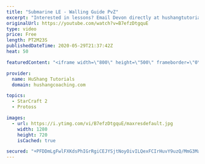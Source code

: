 ```yaml
---
title: "Submarine LE - Walling Guide PvZ"
excerpt: "Interested in lessons? Email Devon directly at hushangtutorials@outlook.com ------------------------------------------------------------------------------------------------------- Want to support HuShang Tutorials directly? Patreon is a website where you can contribute a monthly donation that will help"
originalUrl: https://youtube.com/watch?v=B7efzDtgquE
type: video
price: Free
length: PT2M23S
publishedDateTime: 2020-05-29T21:37:42Z
heat: 50

featuredContent: "<iframe width=\"800\" height=\"500\" frameborder=\"0\" src=\"https://www.youtube.com/embed/B7efzDtgquE\" allow=\"accelerometer; autoplay; encrypted-media; gyroscope; picture-in-picture\" allowfullscreen></iframe>"

provider:
  name: HuShang Tutorials
  domain: hushangcoaching.com

topics:
  - StarCraft 2
  - Protoss

images:
  - url: https://i.ytimg.com/vi/B7efzDtgquE/maxresdefault.jpg
    width: 1280
    height: 720
    isCached: true

secured: "+PFDDmLgFwlFXKdsPhIGrRgiCEJYSjtNoyOivILQexFCIrHuvY9uzQ/MmG3MasAriVcs6jKI0+qDzWcm8MOio+1LtDxVETyDO5SjwNJVrPC4nE/GFvWA+88mWCv/ptYiQ8p1AWGkMCkpmiBdIlomUIVhdaHaq/k8oAAoTflFs+w7Y0HZHUW9LyjIMwsQ1Hcdhjy7cdwsv4IgkSHmwbblAXPxoWypG2GG8mcGoL5fH36au9PT+3GafQdqBEGLsIR0XiMFmlR8dgofkQbUvmS18n2JVxjBxMyOlwhvknHbOQbbyU5XpuI0gqINQLcHmAeP22tQzFQlWG02Yi1DLoMBdi/m39EFpoXy2HKJTb4DSksQISyZzAbSGHEO2Ng9Za3rtvJkJOrYFHmyb3vXTvLLGkGDxr0uIvfrN9evkjxW73Q=;DJnu0YTpEnUGw79Yyrix2A=="
---
```


